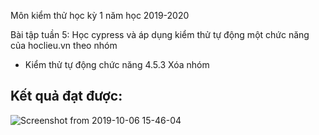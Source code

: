 Môn kiểm thử học kỳ 1 năm học 2019-2020

Bài tập tuần 5: Học cypress và áp dụng kiểm thử tự động một chức năng của hoclieu.vn theo nhóm

- Kiểm thử tự động chức năng 4.5.3 Xóa nhóm 


## Kết quả đạt được: 
![Screenshot from 2019-10-06 15-46-04](https://user-images.githubusercontent.com/43260954/66266651-0926a280-e852-11e9-8bf1-7ab262623009.png)


